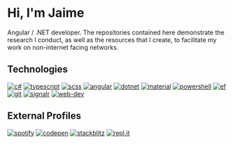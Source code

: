 # Hi, I'm Jaime

Angular / .NET developer. The repositories contained here demonstrate the research I conduct, as well as the resources that I create, to facilitate my work on non-internet facing networks.

## Technologies
[![c#](https://img.shields.io/badge/-c%23-26294A?style=for-the-badge)](https://docs.microsoft.com/en-us/dotnet/csharp/language-reference/)
[![typescript](https://img.shields.io/badge/-typescript-01545A?style=for-the-badge)](https://developer.mozilla.org/en-US/docs/Web/JavaScript)
[![scss](https://img.shields.io/badge/-scss-017351?style=for-the-badge)](https://sass-lang.com/)
[![angular](https://img.shields.io/badge/-angular-03C383?style=for-the-badge)](https://angular.io)
[![dotnet](https://img.shields.io/badge/-dotnet-AAD962?style=for-the-badge)](https://docs.microsoft.com/en-us/dotnet/)
[![material](https://img.shields.io/badge/-material-FBBF45?style=for-the-badge)](https://material.angular.io)
[![powershell](https://img.shields.io/badge/-powershell-EF6A32?style=for-the-badge)](https://github.com/PowerShell/PowerShell)
[![ef](https://img.shields.io/badge/-ef%20core-ED0345?style=for-the-badge)](asdf)
[![git](https://img.shields.io/badge/-git-A12A5E?style=for-the-badge)](https://git-scm.com)
[![signalr](https://img.shields.io/badge/-signal%20r-710162?style=for-the-badge)](https://dotnet.microsoft.com/apps/aspnet/signalr)
[![web-dev](https://img.shields.io/badge/-web%20dev-022C7D?style=for-the-badge)](https://developer.mozilla.org/en-US/docs/Web)

## External Profiles

[![spotify](https://img.shields.io/badge/-spotify-1ED760?style=for-the-badge)](https://open.spotify.com/user/jaime.still)
[![codepen](https://img.shields.io/badge/-codepen-black?style=for-the-badge)](https://codepen.io/JaimeStill) 
[![stackblitz](https://img.shields.io/badge/-stackblitz-1389FD?style=for-the-badge)](https://stackblitz.com/@JaimeStill)
[![repl.it](https://img.shields.io/badge/-replit-FCFCFC?style=for-the-badge)](https://replit.com/@JaimeStill)